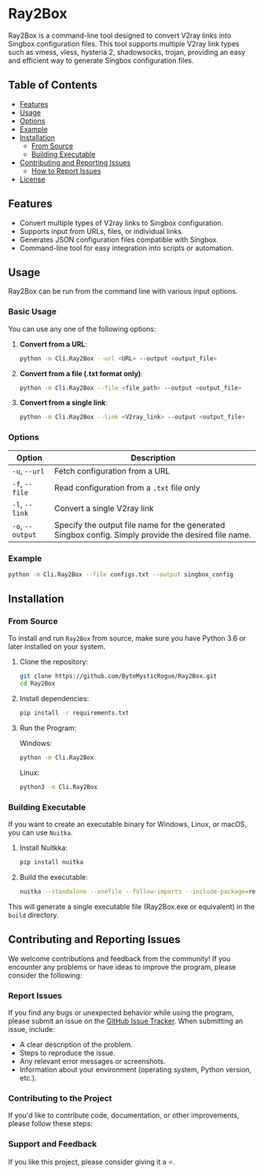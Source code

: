 # Ray2Box

Ray2Box is a command-line tool designed to convert V2ray links into Singbox configuration files. This tool supports multiple V2ray link types such as vmess, vless, hysteria 2, shadowsocks, trojan, providing an easy and efficient way to generate Singbox configuration files.

## Table of Contents

- [Features](#features)
- [Usage](#usage)
- [Options](#options)
- [Example](#example)
- [Installation](#installation)
  - [From Source](#from-source)
  - [Building Executable](#building-executable)
- [Contributing and Reporting Issues](#contributing-and-reporting-issues)
  - [How to Report Issues](#how-to-report-issues)
- [License](#license)

## Features

- Convert multiple types of V2ray links to Singbox configuration.
- Supports input from URLs, files, or individual links.
- Generates JSON configuration files compatible with Singbox.
- Command-line tool for easy integration into scripts or automation.

## Usage

Ray2Box can be run from the command line with various input options.

### Basic Usage

You can use any one of the following options:

1. **Convert from a URL**:
   
    ```bash
    python -m Cli.Ray2Box --url <URL> --output <output_file>
    ```

2. **Convert from a file (.txt format only)**:

    ```bash
    python -m Cli.Ray2Box --file <file_path> --output <output_file>
    ```

3. **Convert from a single link**:

    ```bash
    python -m Cli.Ray2Box --link <V2ray_link> --output <output_file>
    ```

### Options

| Option               | Description                                          |
|----------------------|------------------------------------------------------|
| `-u`, `--url`        | Fetch configuration from a URL                       |
| `-f`, `--file`       | Read configuration from a `.txt` file only           |
| `-l`, `--link`       | Convert a single V2ray link                          |
| `-o`, `--output`     | Specify the output file name for the generated Singbox config. Simply provide the desired file name. |

### Example

```bash
python -m Cli.Ray2Box --file configs.txt --output singbox_config
```

## Installation

### From Source

To install and run `Ray2Box` from source, make sure you have Python 3.6 or later installed on your system.

1. Clone the repository:

    ```bash
    git clone https://github.com/ByteMysticRogue/Ray2Box.git
    cd Ray2Box
    ```

2. Install dependencies:

    ```bash
    pip install -r requirements.txt
    ```

3. Run the Program:
    
    Windows:

    ```bash
    python -m Cli.Ray2Box
    ```

    Linux:
    
    ```bash
    python3 -m Cli.Ray2Box
    ```

### Building Executable

If you want to create an executable binary for Windows, Linux, or macOS, you can use `Nuitka`.

1. Install Nuitkka:

    ```bash
    pip install nuitka
    ```

2. Build the executable:

    ```bash
    nuitka --standalone --onefile --follow-imports --include-package=requests --python-flag=-O Cli/Ray2Box.py
    ```

This will generate a single executable file (Ray2Box.exe or equivalent) in the `build` directory.

## Contributing and Reporting Issues

We welcome contributions and feedback from the community! If you encounter any problems or have ideas to improve the program, please consider the following:

### Report Issues

If you find any bugs or unexpected behavior while using the program, please submit an issue on the [GitHub Issue Tracker](https://github.com/ByteMysticRogue/Ray2Box/issues). When submitting an issue, include:

- A clear description of the problem.
- Steps to reproduce the issue.
- Any relevant error messages or screenshots.
- Information about your environment (operating system, Python version, etc.).

### Contributing to the Project

If you'd like to contribute code, documentation, or other improvements, please follow these steps:

### Support and Feedback

If you like this project, please consider giving it a ⭐.
